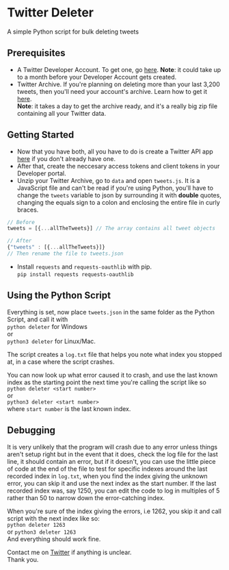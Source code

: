 # Twitter Deleter
A simple Python script for bulk deleting tweets

## Prerequisites
- A Twitter Developer Account.
To get one, go [here](https://developer.twitter.com/en/apply-for-access). 
__Note__: it could take
up to a month before your Developer Account gets created.
- Twitter Archive. If you're planning on deleting more than your last 3,200 tweets,
then you'll need your account's archive. Learn how to get it [here](https://help.twitter.com/en/managing-your-account/how-to-download-your-twitter-archive).   
__Note__: it takes a day to get the archive ready, and it's a really big zip file containing all your Twitter data.

## Getting Started
- Now that you have both, all you have to do is create a Twitter API app
[here](https://developer.twitter.com/en/apps) if you don't already have one. 
- After that, create the neccesary access tokens and client tokens in your Developer portal. 
- Unzip your Twitter Archive, go to `data` and open `tweets.js`. It is a JavaScript file and can't be read if you're using
Python, you'll have to change the `tweets` variable to json by surrounding it with __double__ quotes, changing the equals
sign to a colon and enclosing the entire file in curly braces. 
```javascript
// Before
tweets = [{...allTheTweets}] // The array contains all tweet objects

// After
{"tweets" : [{...allTheTweets}]}
// Then rename the file to tweets.json
```
- Install `requests` and `requests-oauthlib` with pip.  
`pip install requests requests-oauthlib`
## Using the Python Script
Everything is set, now place `tweets.json` in the same folder as the Python Script,
and call it with  
`python deleter` for Windows  
or  
`python3 deleter` for Linux/Mac.  

The script creates a `log.txt` file that helps you note what index you stopped at, in a case
where the script crashes.  

You can now look up what error caused it to crash, and use the last known index as the starting point the next time you're calling the script
like so  
`python deleter <start number>`  
or  
`python3 deleter <start number>`  
where `start number` is the last known index.  
## Debugging
It is very unlikely that the program will crash due to any error unless things aren't setup right
but in the event that it does, check the log file for the last line, it should contain an error, but if
it doesn't, you can use the little piece of code at the end of the file to test for specific indexes around the last
recorded index in `log.txt`, when you find the index giving the unknown error, you can skip it and use the next index as the start number.
If the last recorded index was, say 1250, you can edit the code to log in multiples of 5 rather than 50 to narrow down the error-catching index.  

When you're sure of the index giving the errors, i.e 1262, you skip it and call script with the next index like so:  
`python deleter 1263`  
or
`python3 deleter 1263`  
And everything should work fine.  

Contact me on [Twitter](https://twitter.com/redDevv?s=09) if anything is unclear.  
Thank you.
